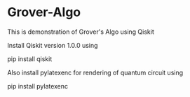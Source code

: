 # Grover-Algo

This is demonstration of Grover's Algo using Qiskit

Install Qiskit version 1.0.0 using 

pip install qiskit

Also install pylatexenc for rendering of quantum circuit using

pip install pylatexenc
